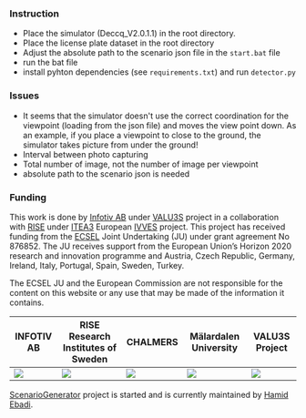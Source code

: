 ### Instruction

- Place the simulator (Deccq_V2.0.1.1) in the root directory.
- Place the license plate dataset in the root directory
- Adjust the absolute path to the scenario json file in the `start.bat` file
- run the bat file
- install pyhton dependencies (see `requirements.txt`) and run `detector.py`

### Issues

- It seems that the simulator doesn't use the correct coordination for the viewpoint (loading from the json file) and moves the view point down. As an example, if you place a viewpoint to close to the ground, the simulator takes picture from under the ground!
- Interval between photo capturing
- Total number of image, not the number of image per viewpoint
- absolute path to the scenario json is needed

### Funding 
This work is done by [Infotiv AB](https://www.infotiv.se) under [VALU3S](https://valu3s.eu) project in a collaboration with [RISE](https://www.ri.se) under [ITEA3](https://itea4.org) European [IVVES](https://itea4.org/project/ivves.html) project. This project has received funding from the [ECSEL](https://www.ecsel.eu) Joint Undertaking (JU) under grant agreement No 876852. The JU receives support from the European Union’s Horizon 2020 research and innovation programme and Austria, Czech Republic, Germany, Ireland, Italy, Portugal, Spain, Sweden, Turkey.

The ECSEL JU and the European Commission are not responsible for the content on this website or any use that may be made of the information it contains.


INFOTIV AB | RISE Research Institutes of Sweden | CHALMERS | Mälardalen University | VALU3S Project
------------ |  ------------  | ------------ | ------------ | ------------ 
![](resources/logos/INFOTIV-logo.png)  | ![](resources/logos/RISE-logo.png)  | ![](resources/logos/CHALMERS-logo.png) | ![](resources/logos/Malardalen-logo.png) | ![](resources/logos/VALU3S-logo.png) 

[ScenarioGenerator](https://github.com/ebadi/ScenarioGenerator) project is started and is currently maintained by [Hamid Ebadi](https://github.com/ebadi).

